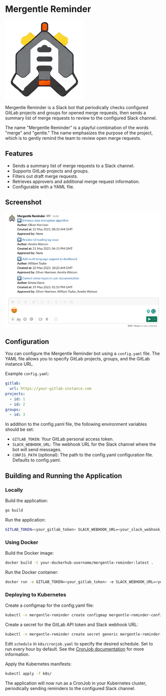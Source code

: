 # Mergentle Reminder

![Bot Icon](./docs/logo_small.png)

Mergentle Reminder is a Slack bot that periodically checks configured GitLab projects and groups for opened merge requests, then sends a summary list of merge requests to review to the configured Slack channel.

The name "Mergentle Reminder" is a playful combination of the words "merge" and "gentle." The name emphasizes the purpose of the project, which is to gently remind the team to review open merge requests.

## Features

- Sends a summary list of merge requests to a Slack channel.
- Supports GitLab projects and groups.
- Filters out draft merge requests.
- Retrieves approvers and additional merge request information.
- Configurable with a YAML file.

## Screenshot

![Screenshot](./docs/screenshot_1.png)

## Configuration

You can configure the Mergentle Reminder bot using a `config.yaml` file. The YAML file allows you to specify GitLab projects, groups, and the GitLab instance URL.

Example `config.yaml`:

```yaml
gitlab:
  url: https://your-gitlab-instance.com
projects:
  - id: 1
  - id: 2
groups:
  - id: 3
```

In addition to the config.yaml file, the following environment variables should be set:

* `GITLAB_TOKEN`: Your GitLab personal access token.
* `SLACK_WEBHOOK_URL`: The webhook URL for the Slack channel where the bot will send messages.
* `CONFIG_PATH` (optional): The path to the config.yaml configuration file. Defaults to config.yaml.

## Building and Running the Application

### Locally

Build the application:

```sh
go build
```

Run the application:

```sh
GITLAB_TOKEN=<your_gitlab_token> SLACK_WEBHOOK_URL=<your_slack_webhook_url> ./mergentle-reminder
```

### Using Docker

Build the Docker image:

```sh
docker build -t your-dockerhub-username/mergentle-reminder:latest .
```

Run the Docker container:

```sh
docker run -e GITLAB_TOKEN=<your_gitlab_token> -e SLACK_WEBHOOK_URL=<your_slack_webhook_url> -v $(pwd)/config.yaml:/config/config.yaml your-dockerhub-username/mergentle-reminder:latest
```

### Deploying to Kubernetes
Create a configmap for the config.yaml file:

```sh
kubectl -n mergentle-reminder create configmap mergentle-reminder-config --from-file=config.yaml
```

Create a secret for the GitLab API token and Slack webhook URL:

```sh
kubectl -n mergentle-reminder create secret generic mergentle-reminder-secrets --from-literal=gitlab-token=<your_gitlab_token> --from-literal=slack-webhook-url=<your_slack_webhook_url>
```

Edit `schedule` in `k8s/cronjob.yaml` to specify the desired schedule. Set to run every hour by default.
See the [CronJob documentation](https://kubernetes.io/docs/concepts/workloads/controllers/cron-jobs/) for more information.

Apply the Kubernetes manifests:

```sh
kubectl apply -f k8s/
```

The application will now run as a CronJob in your Kubernetes cluster, periodically sending reminders to the configured Slack channel.
